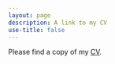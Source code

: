 ```yaml
---
layout: page
description: A link to my CV
use-title: false
---
```


<p>Please find a copy of my <a href="http://jeonghyunkim.com/cv_webpage.pdf" target="_blank">CV</a>.</p>
<object data="https://jeonghyunkim.com/cv_webpage.pdf" type="application/pdf" width="700px" height="700px">
    <embed src="https://jeonghyunkim.com/cv_webpage.pdf">
    </embed>
</object>
